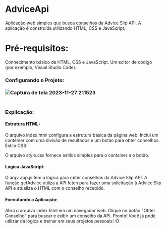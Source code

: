 # AdviceApi

Aplicação web simples que busca conselhos da Advice Slip API. A aplicação é construída utilizando HTML, CSS e JavaScript. 

# Pré-requisitos:

Conhecimento básico de HTML, CSS e JavaScript.
Um editor de código (por exemplo, Visual Studio Code).

### Configurando o Projeto:<br><br>![Captura de tela 2023-11-27 211523](https://github.com/LeandroCarvalho2022/AdviceApi/assets/111232131/7bd56f67-37d2-4d1b-8943-f0ed0d6c8675)<br><br>
### Explicação:

#### Estrutura HTML:

O arquivo index.html configura a estrutura básica da página web.
Inclui um contêiner com uma divisão de resultados e um botão para obter conselhos.
Estilo CSS:

O arquivo style.css fornece estilos simples para o container e o botão.

#### Lógica JavaScript:

O arqv app.js tem a lógica para obter conselhos da Advice Slip API.
A função getAdvice utiliza a API fetch para fazer uma solicitação à Advice Slip API e atualiza o HTML com o conselho recebido.
#### Executando a Aplicação:

Abra o arquivo index.html em um navegador web.
Clique no botão "Obter Conselho" para buscar e exibir um conselho da API.
Pronto! Você já pode utilizar da lógica e treinar em seus projetos pessoais! :D

